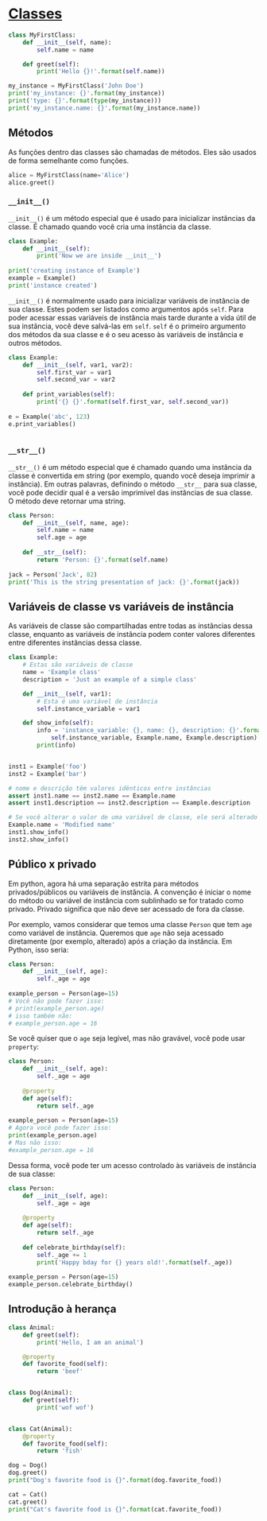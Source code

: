 # [Classes](https://docs.python.org/3/tutorial/classes.html#a-first-look-at-classes)


```python
class MyFirstClass:
    def __init__(self, name):
        self.name = name

    def greet(self):
        print('Hello {}!'.format(self.name))
```


```python
my_instance = MyFirstClass('John Doe')
print('my_instance: {}'.format(my_instance))
print('type: {}'.format(type(my_instance)))
print('my_instance.name: {}'.format(my_instance.name))
```

## Métodos
As funções dentro das classes são chamadas de métodos. Eles são usados ​​de forma semelhante como funções.


```python
alice = MyFirstClass(name='Alice')
alice.greet()
```

### `__init__()`
`__init__()` é um método especial que é usado para inicializar instâncias da classe. É chamado quando você cria uma instância da classe.


```python
class Example:
    def __init__(self):
        print('Now we are inside __init__')
        
print('creating instance of Example')
example = Example()
print('instance created')
```

`__init__()` é normalmente usado para inicializar variáveis ​​de instância de sua classe. Estes podem ser listados como argumentos após `self`. Para poder acessar essas variáveis ​​de instância mais tarde durante a vida útil de sua instância, você deve salvá-las em `self`. `self` é o primeiro argumento dos métodos da sua classe e é o seu acesso às variáveis ​​de instância e outros métodos. 


```python
class Example:
    def __init__(self, var1, var2):
        self.first_var = var1
        self.second_var = var2
        
    def print_variables(self):
        print('{} {}'.format(self.first_var, self.second_var))
        
e = Example('abc', 123)
e.print_variables()
    
```

### `__str__()`
`__str__()` é um método especial que é chamado quando uma instância da classe é convertida em string (por exemplo, quando você deseja imprimir a instância). Em outras palavras, definindo o método `__str__` para sua classe, você pode decidir qual é a versão imprimível das instâncias de sua classe. O método deve retornar uma string.


```python
class Person:
    def __init__(self, name, age):
        self.name = name
        self.age = age
        
    def __str__(self):
        return 'Person: {}'.format(self.name)
    
jack = Person('Jack', 82)
print('This is the string presentation of jack: {}'.format(jack))
```

## Variáveis ​​de classe vs variáveis ​​de instância
As variáveis ​​de classe são compartilhadas entre todas as instâncias dessa classe, enquanto as variáveis ​​de instância podem conter valores diferentes entre diferentes instâncias dessa classe.


```python
class Example:
    # Estas são variáveis ​​de classe
    name = 'Example class'
    description = 'Just an example of a simple class'

    def __init__(self, var1):
        # Esta é uma variável de instância
        self.instance_variable = var1

    def show_info(self):
        info = 'instance_variable: {}, name: {}, description: {}'.format(
            self.instance_variable, Example.name, Example.description)
        print(info)


inst1 = Example('foo')
inst2 = Example('bar')

# nome e descrição têm valores idênticos entre instâncias
assert inst1.name == inst2.name == Example.name
assert inst1.description == inst2.description == Example.description

# Se você alterar o valor de uma variável de classe, ele será alterado em todas as instâncias
Example.name = 'Modified name'
inst1.show_info()
inst2.show_info()
```

## Público x privado
Em python, agora há uma separação estrita para métodos privados/públicos ou variáveis ​​de instância. A convenção é iniciar o nome do método ou variável de instância com sublinhado se for tratado como privado. Privado significa que não deve ser acessado de fora da classe.

Por exemplo, vamos considerar que temos uma classe `Person` que tem `age` como variável de instância. Queremos que `age` não seja acessado diretamente (por exemplo, alterado) após a criação da instância. Em Python, isso seria:


```python
class Person:
    def __init__(self, age):
        self._age = age
        
example_person = Person(age=15)
# Você não pode fazer isso:
# print(example_person.age)
# isso também não:
# example_person.age = 16
```

Se você quiser que o `age` seja legível, mas não gravável, você pode usar `property`:


```python
class Person:
    def __init__(self, age):
        self._age = age
        
    @property
    def age(self):
        return self._age
        
example_person = Person(age=15)
# Agora você pode fazer isso:
print(example_person.age)
# Mas não isso:
#example_person.age = 16
```

Dessa forma, você pode ter um acesso controlado às variáveis ​​de instância de sua classe: 


```python
class Person:
    def __init__(self, age):
        self._age = age
        
    @property
    def age(self):
        return self._age
    
    def celebrate_birthday(self):
        self._age += 1
        print('Happy bday for {} years old!'.format(self._age))
        
example_person = Person(age=15)
example_person.celebrate_birthday()
```

## Introdução à herança


```python
class Animal:
    def greet(self):
        print('Hello, I am an animal')

    @property
    def favorite_food(self):
        return 'beef'


class Dog(Animal):
    def greet(self):
        print('wof wof')


class Cat(Animal):
    @property
    def favorite_food(self):
        return 'fish'
```


```python
dog = Dog()
dog.greet()
print("Dog's favorite food is {}".format(dog.favorite_food))

cat = Cat()
cat.greet()
print("Cat's favorite food is {}".format(cat.favorite_food))
```
